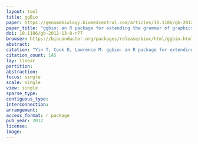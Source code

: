 ```yaml
---
layout: tool 
title: ggBio
paper: https://genomebiology.biomedcentral.com/articles/10.1186/gb-2012-13-8-r77
paper_title: "ggbio: an R package for extending the grammar of graphics for genomic data"
doi: 10.1186/gb-2012-13-8-r77
browser: https://bioconductor.org/packages/release/bioc/html/ggbio.html
abstract: 
citation: "Yin T, Cook D, Lawrence M. ggbio: an R package for extending the grammar of graphics for genomic data. Genome Biol. genomebiology.biomedcentral.com; 2012;13: R77."
citation_count: 145
lay: linear
partition: 
abstraction: 
focus: single
scale: single
view: single
sparse_type: 
contiguous_type: 
interconnection: 
arrangement: 
access_format: r package
pub_year: 2012
license: 
image: 
---
```

